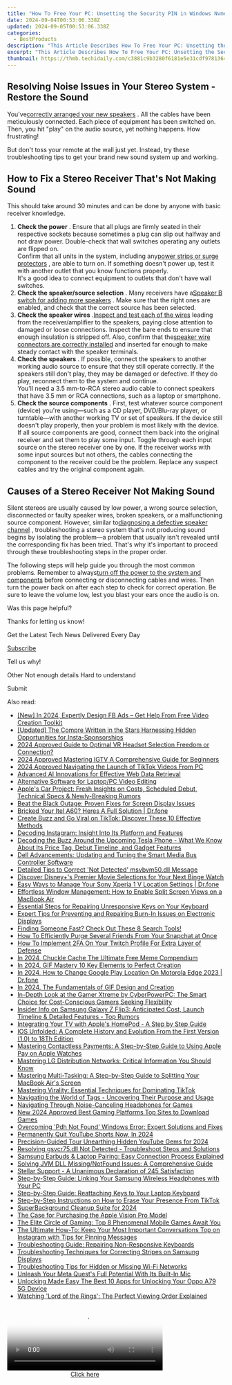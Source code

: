 ```yaml
---
title: "How To Free Your PC: Unsetting the Security PIN in Windows Nvme 10"
date: 2024-09-04T00:53:06.338Z
updated: 2024-09-05T00:53:06.338Z
categories:
  - BestProducts
description: "This Article Describes How To Free Your PC: Unsetting the Security PIN in Windows Nvme 10"
excerpt: "This Article Describes How To Free Your PC: Unsetting the Security PIN in Windows Nvme 10"
thumbnail: https://thmb.techidaily.com/c3881c9b3280f6181e5e31cdf97813641b81345019e7ba1cde62d3c30be7801d.jpg
---
```


## Resolving Noise Issues in Your Stereo System - Restore the Sound
 You've[correctly arranged your new speakers](https://www.lifewire.com/placing-speakers-correctly-3134857) . All the cables have been meticulously connected. Each piece of equipment has been switched on. Then, you hit "play" on the audio source, yet nothing happens. How frustrating!

 But don't toss your remote at the wall just yet. Instead, try these troubleshooting tips to get your brand new sound system up and working.

## How to Fix a Stereo Receiver That's Not Making Sound

 This should take around 30 minutes and can be done by anyone with basic receiver knowledge.

1. **Check the power** . Ensure that all plugs are firmly seated in their respective sockets because sometimes a plug can slip out halfway and not draw power. Double-check that wall switches operating any outlets are flipped on.  
 Confirm that all units in the system, including any[power strips or surge protectors](https://www.lifewire.com/surge-protectors-4145796) , are able to turn on. If something doesn't power up, test it with another outlet that you know functions properly.  
 It's a good idea to connect equipment to outlets that don't have wall switches.
2. **Check the speaker/source selection** . Many receivers have a[Speaker B switch for adding more speakers](https://www.lifewire.com/benefits-of-adding-speakers-using-b-switch-3134657) . Make sure that the right ones are enabled, and check that the correct source has been selected.
3. **Check the speaker wires** .[Inspect and test each of the wires](https://www.lifewire.com/quickly-test-speaker-connections-3135135) leading from the receiver/amplifier to the speakers, paying close attention to damaged or loose connections. Inspect the bare ends to ensure that enough insulation is stripped off. Also, confirm that the[speaker wire connectors are correctly installed](https://www.lifewire.com/choose-different-speakerwire-connectors-4135435) and inserted far enough to make steady contact with the speaker terminals.
4. **Check the speakers** . If possible, connect the speakers to another working audio source to ensure that they still operate correctly. If the speakers still don't play, they may be damaged or defective. If they do play, reconnect them to the system and continue.  
 You'll need a 3.5 mm-to-RCA stereo audio cable to connect speakers that have 3.5 mm or RCA connections, such as a laptop or smartphone.
5. **Check the source components** . First, test whatever source component (device) you're using—such as a CD player, DVD/Blu-ray player, or turntable—with another working TV or set of speakers. If the device still doesn't play properly, then your problem is most likely with the device.  
 If all source components are good, connect them back into the original receiver and set them to play some input. Toggle through each input source on the stereo receiver one by one. If the receiver works with some input sources but not others, the cables connecting the component to the receiver could be the problem. Replace any suspect cables and try the original component again.

## Causes of a Stereo Receiver Not Making Sound

 Silent stereos are usually caused by low power, a wrong source selection, disconnected or faulty speaker wires, broken speakers, or a malfunctioning source component. However, similar to[diagnosing a defective speaker channel](https://www.lifewire.com/troubleshoot-speaker-channel-3135138) , troubleshooting a stereo system that's not producing sound begins by isolating the problem—a problem that usually isn't revealed until the corresponding fix has been tried. That's why it's important to proceed through these troubleshooting steps in the proper order.

 The following steps will help guide you through the most common problems. Remember to always[turn off the power to the system and components](https://www.lifewire.com/reboot-your-stereo-3135144) before connecting or disconnecting cables and wires. Then turn the power back on after each step to check for correct operation. Be sure to leave the volume low, lest you blast your ears once the audio is on.

Was this page helpful?

Thanks for letting us know!

 Get the Latest Tech News Delivered Every Day

[Subscribe](https://www.lifewire.com/#)

Tell us why!

 Other  Not enough details  Hard to understand

 Submit

<ins class="adsbygoogle"
     style="display:block"
     data-ad-format="autorelaxed"
     data-ad-client="ca-pub-7571918770474297"
     data-ad-slot="1223367746"></ins>



<ins class="adsbygoogle"
     style="display:block"
     data-ad-client="ca-pub-7571918770474297"
     data-ad-slot="8358498916"
     data-ad-format="auto"
     data-full-width-responsive="true"></ins>

<span class="atpl-alsoreadstyle">Also read:</span>
<div><ul>
<li><a href="https://facebook-video-recording.techidaily.com/new-in-2024-expertly-design-fb-ads-get-help-from-free-video-creation-toolkit/"><u>[New] In 2024, Expertly Design FB Ads – Get Help From Free Video Creation Toolkit</u></a></li>
<li><a href="https://instagram-videos.techidaily.com/updated-the-compre-written-in-the-stars-harnessing-hidden-opportunities-for-insta-sponsorships/"><u>[Updated] The Compre Written in the Stars  Harnessing Hidden Opportunities for Insta-Sponsorships</u></a></li>
<li><a href="https://some-knowledge.techidaily.com/2024-approved-guide-to-optimal-vr-headset-selection-freedom-or-connection/"><u>2024 Approved  Guide to Optimal VR Headset Selection  Freedom or Connection?</u></a></li>
<li><a href="https://instagram-videos.techidaily.com/2024-approved-mastering-igtv-a-comprehensive-guide-for-beginners/"><u>2024 Approved  Mastering IGTV  A Comprehensive Guide for Beginners</u></a></li>
<li><a href="https://tiktok-video-recordings.techidaily.com/2024-approved-navigating-the-launch-of-tiktok-videos-from-pc/"><u>2024 Approved  Navigating the Launch of TikTok Videos From PC</u></a></li>
<li><a href="https://tech-haven.techidaily.com/advanced-ai-innovations-for-effective-web-data-retrieval/"><u>Advanced AI Innovations for Effective Web Data Retrieval</u></a></li>
<li><a href="https://extra-tips.techidaily.com/alternative-software-for-laptoppc-video-editing/"><u>Alternative Software for Laptop/PC Video Editing</u></a></li>
<li><a href="https://technical-tips.techidaily.com/apples-car-project-fresh-insights-on-costs-scheduled-debut-technical-specs-and-newly-breaking-rumors/"><u>Apple's Car Project: Fresh Insights on Costs, Scheduled Debut, Technical Specs & Newly-Breaking Rumors</u></a></li>
<li><a href="https://win-solutions.techidaily.com/beat-the-black-outage-proven-fixes-for-screen-display-issues/"><u>Beat the Black Outage: Proven Fixes for Screen Display Issues</u></a></li>
<li><a href="https://howto.techidaily.com/bricked-your-itel-a60-heres-a-full-solution-drfone-by-drfone-fix-android-problems-fix-android-problems/"><u>Bricked Your Itel A60? Heres A Full Solution | Dr.fone</u></a></li>
<li><a href="https://technical-tips.techidaily.com/create-buzz-and-go-viral-on-tiktok-discover-these-10-effective-methods/"><u>Create Buzz and Go Viral on TikTok: Discover These 10 Effective Methods</u></a></li>
<li><a href="https://technical-tips.techidaily.com/decoding-instagram-insight-into-its-platform-and-features/"><u>Decoding Instagram: Insight Into Its Platform and Features</u></a></li>
<li><a href="https://technical-tips.techidaily.com/decoding-the-buzz-around-the-upcoming-tesla-phone-what-we-know-about-its-price-tag-debut-timeline-and-gadget-features/"><u>Decoding the Buzz Around the Upcoming Tesla Phone - What We Know About Its Price Tag, Debut Timeline, and Gadget Features</u></a></li>
<li><a href="https://technical-tips.techidaily.com/dell-advancements-updating-and-tuning-the-smart-media-bus-controller-software/"><u>Dell Advancements: Updating and Tuning the Smart Media Bus Controller Software</u></a></li>
<li><a href="https://technical-tips.techidaily.com/detailed-tips-to-correct-not-detected-msvbvm50dll-message/"><u>Detailed Tips to Correct 'Not Detected' msvbvm50.dll Message</u></a></li>
<li><a href="https://technical-tips.techidaily.com/discover-disneypluss-premier-movie-selections-for-your-next-binge-watch/"><u>Discover Disney+'s Premier Movie Selections for Your Next Binge Watch</u></a></li>
<li><a href="https://android-location.techidaily.com/easy-ways-to-manage-your-sony-xperia-1-v-location-settings-drfone-by-drfone-virtual/"><u>Easy Ways to Manage Your Sony Xperia 1 V Location Settings | Dr.fone</u></a></li>
<li><a href="https://technical-tips.techidaily.com/effortless-window-management-how-to-enable-split-screen-views-on-a-macbook-air/"><u>Effortless Window Management: How to Enable Split Screen Views on a MacBook Air</u></a></li>
<li><a href="https://technical-tips.techidaily.com/essential-steps-for-repairing-unresponsive-keys-on-your-keyboard/"><u>Essential Steps for Repairing Unresponsive Keys on Your Keyboard</u></a></li>
<li><a href="https://technical-tips.techidaily.com/expert-tips-for-preventing-and-repairing-burn-in-issues-on-electronic-displays/"><u>Expert Tips for Preventing and Repairing Burn-In Issues on Electronic Displays</u></a></li>
<li><a href="https://technical-tips.techidaily.com/1722862507978-finding-someone-fast-check-out-these-8-search-tools/"><u>Finding Someone Fast? Check Out These 8 Search Tools!</u></a></li>
<li><a href="https://tech-renaissance.techidaily.com/how-to-efficiently-purge-several-friends-from-your-snapchat-at-once/"><u>How To Efficiently Purge Several Friends From Your Snapchat at Once</u></a></li>
<li><a href="https://technical-tips.techidaily.com/how-to-implement-2fa-on-your-twitch-profile-for-extra-layer-of-defense/"><u>How To Implement 2FA On Your Twitch Profile For Extra Layer of Defense</u></a></li>
<li><a href="https://article-files.techidaily.com/in-2024-chuckle-cache-the-ultimate-free-meme-compendium/"><u>In 2024, Chuckle Cache  The Ultimate Free Meme Compendium</u></a></li>
<li><a href="https://some-techniques.techidaily.com/in-2024-gif-mastery-10-key-elements-to-perfect-creation/"><u>In 2024, GIF Mastery  10 Key Elements to Perfect Creation</u></a></li>
<li><a href="https://review-topics.techidaily.com/in-2024-how-to-change-google-play-location-on-motorola-edge-2023-drfone-by-drfone-virtual-android/"><u>In 2024, How to Change Google Play Location On Motorola Edge 2023 | Dr.fone</u></a></li>
<li><a href="https://fox-hovers.techidaily.com/in-2024-the-fundamentals-of-gif-design-and-creation/"><u>In 2024, The Fundamentals of GIF Design and Creation</u></a></li>
<li><a href="https://technical-tips.techidaily.com/in-depth-look-at-the-gamer-xtreme-by-cyberpowerpc-the-smart-choice-for-cost-conscious-gamers-seeking-flexibility/"><u>In-Depth Look at the Gamer Xtreme by CyberPowerPC: The Smart Choice for Cost-Conscious Gamers Seeking Flexibility</u></a></li>
<li><a href="https://technical-tips.techidaily.com/insider-info-on-samsung-galaxy-z-flip3-anticipated-cost-launch-timeline-and-detailed-features-top-rumors/"><u>Insider Info on Samsung Galaxy Z Flip3: Anticipated Cost, Launch Timeline & Detailed Features - Top Rumors</u></a></li>
<li><a href="https://technical-tips.techidaily.com/integrating-your-tv-with-apples-homepod-a-step-by-step-guide/"><u>Integrating Your TV with Apple's HomePod - A Step by Step Guide</u></a></li>
<li><a href="https://technical-tips.techidaily.com/ios-unfolded-a-complete-history-and-evolution-from-the-first-version-10-to-18th-edition/"><u>IOS Unfolded: A Complete History and Evolution From the First Version (1.0) to 18Th Edition</u></a></li>
<li><a href="https://technical-tips.techidaily.com/mastering-contactless-payments-a-step-by-step-guide-to-using-apple-pay-on-apple-watches/"><u>Mastering Contactless Payments: A Step-by-Step Guide to Using Apple Pay on Apple Watches</u></a></li>
<li><a href="https://technical-tips.techidaily.com/mastering-lg-distribution-networks-critical-information-you-should-know/"><u>Mastering LG Distribution Networks: Critical Information You Should Know</u></a></li>
<li><a href="https://technical-tips.techidaily.com/mastering-multi-tasking-a-step-by-step-guide-to-splitting-your-macbook-airs-screen/"><u>Mastering Multi-Tasking: A Step-by-Step Guide to Splitting Your MacBook Air's Screen</u></a></li>
<li><a href="https://technical-tips.techidaily.com/mastering-virality-essential-techniques-for-dominating-tiktok/"><u>Mastering Virality: Essential Techniques for Dominating TikTok</u></a></li>
<li><a href="https://technical-tips.techidaily.com/navigating-the-world-of-tags-uncovering-their-purpose-and-usage/"><u>Navigating the World of Tags - Uncovering Their Purpose and Usage</u></a></li>
<li><a href="https://games-able.techidaily.com/navigating-through-noise-canceling-headphones-for-games/"><u>Navigating Through Noise-Canceling Headphones for Games</u></a></li>
<li><a href="https://smart-video-creator.techidaily.com/new-2024-approved-best-gaming-platforms-top-sites-to-download-games/"><u>New 2024 Approved Best Gaming Platforms Top Sites to Download Games</u></a></li>
<li><a href="https://technical-tips.techidaily.com/overcoming-pdh-not-found-windows-error-expert-solutions-and-fixes/"><u>Overcoming 'Pdh Not Found' Windows Error: Expert Solutions and Fixes</u></a></li>
<li><a href="https://facebook-video-footage.techidaily.com/permanently-quit-youtube-shorts-now-in-2024/"><u>Permanently Quit YouTube Shorts Now, In 2024</u></a></li>
<li><a href="https://facebook-video-footage.techidaily.com/precision-guided-tour-unearthing-hidden-youtube-gems-for-2024/"><u>Precision-Guided Tour  Unearthing Hidden YouTube Gems for 2024</u></a></li>
<li><a href="https://technical-tips.techidaily.com/resolving-gsvcr75dll-not-detected-troubleshoot-steps-and-solutions/"><u>Resolving gsvcr75.dll Not Detected - Troubleshoot Steps and Solutions</u></a></li>
<li><a href="https://technical-tips.techidaily.com/samsung-earbuds-and-laptop-pairing-easy-connection-process-explained/"><u>Samsung Earbuds & Laptop Pairing: Easy Connection Process Explained</u></a></li>
<li><a href="https://technical-tips.techidaily.com/solving-jvm-dll-missingnotfound-issues-a-comprehensive-guide/"><u>Solving JVM DLL Missing/NotFound Issues: A Comprehensive Guide</u></a></li>
<li><a href="https://data-wizards.techidaily.com/stellar-support-a-unanimous-declaration-of-245-satisfaction/"><u>Stellar Support - A Unanimous Declaration of 245 Satisfaction</u></a></li>
<li><a href="https://technical-tips.techidaily.com/step-by-step-guide-linking-your-samsung-wireless-headphones-with-your-pc/"><u>Step-by-Step Guide: Linking Your Samsung Wireless Headphones with Your PC</u></a></li>
<li><a href="https://technical-tips.techidaily.com/step-by-step-guide-reattaching-keys-to-your-laptop-keyboard/"><u>Step-by-Step Guide: Reattaching Keys to Your Laptop Keyboard</u></a></li>
<li><a href="https://technical-tips.techidaily.com/step-by-step-instructions-on-how-to-erase-your-presence-from-tiktok/"><u>Step-by-Step Instructions on How to Erase Your Presence From TikTok</u></a></li>
<li><a href="https://some-tips.techidaily.com/superbackground-cleanup-suite-for-2024/"><u>SuperBackground Cleanup Suite for 2024</u></a></li>
<li><a href="https://buynow-info.techidaily.com/the-case-for-purchasing-the-apple-vision-pro-model/"><u>The Case for Purchasing the Apple Vision Pro Model</u></a></li>
<li><a href="https://technical-tips.techidaily.com/the-elite-circle-of-gaming-top-8-phenomenal-mobile-games-await-you/"><u>The Elite Circle of Gaming: Top 8 Phenomenal Mobile Games Await You</u></a></li>
<li><a href="https://technical-tips.techidaily.com/the-ultimate-how-to-keep-your-most-important-conversations-top-on-instagram-with-tips-for-pinning-messages/"><u>The Ultimate How-To: Keep Your Most Important Conversations Top on Instagram with Tips for Pinning Messages</u></a></li>
<li><a href="https://technical-tips.techidaily.com/troubleshooting-guide-repairing-non-responsive-keyboards/"><u>Troubleshooting Guide: Repairing Non-Responsive Keyboards</u></a></li>
<li><a href="https://technical-tips.techidaily.com/troubleshooting-techniques-for-correcting-stripes-on-samsung-displays/"><u>Troubleshooting Techniques for Correcting Stripes on Samsung Displays</u></a></li>
<li><a href="https://technical-tips.techidaily.com/troubleshooting-tips-for-hidden-or-missing-wi-fi-networks/"><u>Troubleshooting Tips for Hidden or Missing Wi-Fi Networks</u></a></li>
<li><a href="https://technical-tips.techidaily.com/unleash-your-meta-quests-full-potential-with-its-built-in-mic/"><u>Unleash Your Meta Quest's Full Potential With Its Built-In Mic</u></a></li>
<li><a href="https://android-unlock.techidaily.com/unlocking-made-easy-the-best-10-apps-for-unlocking-your-oppo-a79-5g-device-by-drfone-android/"><u>Unlocking Made Easy The Best 10 Apps for Unlocking Your Oppo A79 5G Device</u></a></li>
<li><a href="https://technical-tips.techidaily.com/watching-lord-of-the-rings-the-perfect-viewing-order-explained/"><u>Watching 'Lord of the Rings': The Perfect Viewing Order Explained</u></a></li>
</ul></div>

<!-- affiliate ads begin -->
<span id="1993645">
					<video width="360" height="150" style="cursor:pointer"
           poster="//a.impactradius-go.com/display-clicktoplayimage/1993645.png"
           onclick="if(!this.playClicked){this.play();this.setAttribute('controls',true);this.playClicked=true;}">
	   <source src="//a.impactradius-go.com/display-ad/22993-1993645">
	   <img src="//a.impactradius-go.com/display-clicktoplayimage/1993645.png" style="border: none; height: 100%; width: 100%; object-fit: contain">
	</video>
	<div style="width:360px;text-align:center"><a href="javascript:window.open(decodeURIComponent('https%3A%2F%2Fhomestyler.sjv.io%2Fc%2F5597632%2F1993645%2F22993'), '_blank');void(0);">Click here</a></div>
</span>
<img height="0" width="0" src="https://imp.pxf.io/i/5597632/1993645/22993" style="position:absolute;visibility:hidden;" border="0" />
<!-- affiliate ads end -->